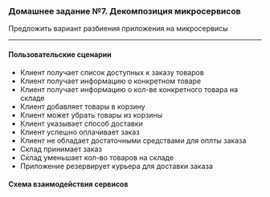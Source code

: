 ### Домашнее задание №7. Декомпозиция микросервисов

Предложить вариант разбиения приложения на микросервисы

---

#### Пользовательские сценарии

- Клиент получает список доступных к заказу товаров
- Клиент получает информацию о конкретном товаре
- Клиент получает информацию о кол-ве конкретного товара на складе
- Клиент добавляет товары в корзину
- Клиент может убрать товары из корзины
- Клиент указывает способ доставки
- Клиент успешно оплачивает заказ
- Клиент не обладает достаточными средствами для оплты заказа
- Склад принимает заказ
- Склад уменьшает кол-во товаров на складе
- Приложение резервирует курьера для доставки заказа


#### Схема взаимодействия сервисов
